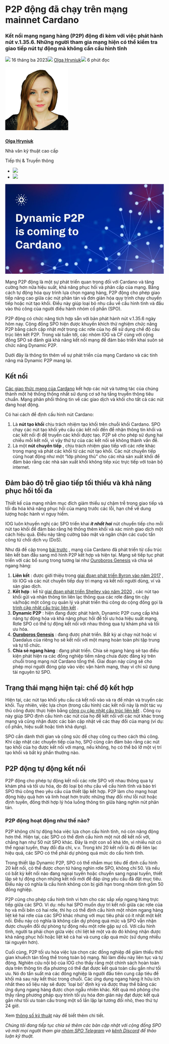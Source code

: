 # P2P động đã chạy trên mạng mainnet Cardano 

### **Kết nối mạng ngang hàng (P2P) động đi kèm với việc phát hành nút v.1.35.6. Những người tham gia mạng hiện có thể kiểm tra giao tiếp nút tự động mà không cần cấu hình tĩnh**

![](img/2023-03-16-dynamic-p2p-is-coming-to-cardano.002.png) 16 tháng ba 2023![](img/2023-03-16-dynamic-p2p-is-coming-to-cardano.002.png) [Olga Hryniuk](/en/blog/authors/olga-hryniuk/page-1/)![](img/2023-03-16-dynamic-p2p-is-coming-to-cardano.003.png) 6 phút đọc

![Olga Hryniuk](img/2023-03-16-dynamic-p2p-is-coming-to-cardano.004.png)[](/en/blog/authors/olga-hryniuk/page-1/)

###

[**Olga Hryniuk**](/en/blog/authors/olga-hryniuk/page-1/)

Nhà văn kỹ thuật cao cấp

Tiếp thị &amp; Truyền thông

- ![](img/2023-03-16-dynamic-p2p-is-coming-to-cardano.005.png)[](https://www.linkedin.com/in/olga-hryniuk-1094a3160/ "LinkedIn")
- ![](img/2023-03-16-dynamic-p2p-is-coming-to-cardano.006.png)[](https://github.com/olgahryniuk "GitHub")

![P2P động khả dụng trên mạng chính](img/2023-03-16-dynamic-p2p-is-coming-to-cardano.007.jpeg)

Mạng P2P động là một sự phát triển quan trọng đối với Cardano và tăng cường hơn nữa hiệu suất, khả năng phục hồi và phân cấp của mạng. Bằng cách tự động hóa quy trình lựa chọn ngang hàng, P2P động cho phép giao tiếp nâng cao giữa các nút phân tán và đơn giản hóa quy trình chạy chuyển tiếp hoặc nút tạo khối. Điều này giúp loại bỏ nhu cầu về cấu hình tĩnh và đầu vào thủ công của người điều hành nhóm cổ phần (SPO).

P2P động có chức năng tích hợp sẵn với bản phát hành nút v.1.35.6 ngày hôm nay. Cộng đồng SPO hiện được khuyến khích thử nghiệm chức năng P2P bằng cách cập nhật *một* trong các rơle của họ để sử dụng chế độ cấu trúc liên kết P2P. Trong vài tuần tới, các nhóm IOG và CF cùng với cộng đồng SPO sẽ đánh giá khả năng kết nối mạng để đảm bảo triển khai suôn sẻ chức năng Dynamic P2P.

Dưới đây là thông tin thêm về sự phát triển của mạng Cardano và các tính năng mà Dynamic P2P mang lại.

## **Kết nối**

[Các giao thức mạng của Cardano](https://iohk.io/en/blog/posts/2021/04/06/boosting-network-decentralization-with-p2p/) kết hợp các nút và tương tác của chúng thành một hệ thống thống nhất sử dụng cơ sở hạ tầng truyền thông tiêu chuẩn. Mạng phân phối thông tin về các giao dịch và khối cho tất cả các nút đang hoạt động.

Có hai cách để định cấu hình nút Cardano:

1. Là **nút tạo khối** chịu trách nhiệm tạo khối trên chuỗi khối Cardano. SPO chạy các nút tạo khối yêu cầu các kết nối đến để nhận thông tin khối và các kết nối đi để truyền các khối được tạo. P2P sẽ cho phép sử dụng hai chiều mỗi kết nối, vì vậy thứ tự của các kết nối sẽ không thành vấn đề.
2. Là một **nút chuyển tiếp** , chịu trách nhiệm giao tiếp với các rơle khác trong mạng và phát các khối từ các nút tạo khối. Các nút chuyển tiếp cũng hoạt động như một “lớp phòng thủ” cho các nhà sản xuất khối để đảm bảo rằng các nhà sản xuất khối không tiếp xúc trực tiếp với toàn bộ internet.

## **Đảm bảo độ trễ giao tiếp tối thiểu và khả năng phục hồi tối đa**

Thiết kế của mạng nhằm mục đích giảm thiểu sự chậm trễ trong giao tiếp và tối đa hóa khả năng phục hồi của mạng trước các lỗi, hạn chế về dung lượng hoặc hành vi nguy hiểm.

IOG luôn khuyến nghị các SPO triển khai ***ít nhất hai*** nút chuyển tiếp cho mỗi nút tạo khối để đảm bảo rằng hệ thống thêm khối và xác minh giao dịch một cách hiệu quả. Điều này tăng cường bảo mật và ngăn chặn các cuộc tấn công từ chối dịch vụ (DoS).

Như đã đề cập trong [bài trước](https://iohk.io/en/blog/posts/2021/05/11/cardano-decentralization-continues/) , mạng của Cardano đã phát triển từ cấu trúc liên kết ban đầu sang mô hình P2P kết hợp và hiện tại. Mạng sẽ tiếp tục phát triển với các bổ sung trong tương lai như [Ouroboros Genesis](https://iohk.io/en/blog/posts/2023/02/09/ouroboros-genesis-enhanced-security-in-a-dynamic-environment/) và chia sẻ ngang hàng:

1. **Liên kết** : được giới thiệu trong [giai đoạn phát triển Byron vào năm 2017](https://www.essentialcardano.io/article/what-iog-has-delivered-for-cardano-byron-the-foundation-of-cardano) , lõi IOG và các nút chuyển tiếp duy trì mạng và kết nối người dùng, ví và sàn giao dịch.
2. **Kết hợp** : kể từ [giai đoạn phát triển Shelley vào năm 2020](https://www.essentialcardano.io/article/what-iog-has-delivered-for-cardano-shelley-decentralizing-the-blockchain) , các nút tạo khối gửi và nhận thông tin liên lạc thông qua các rơle đáng tin cậy và/hoặc một công cụ quản lý và phát triển thủ công do cộng đồng gọi là [trình cập nhật cấu trúc liên kết](https://github.com/cardano-community/guild-operators/blob/alpha/docs/Scripts/topologyupdater.md) .
3. **Dynamic P2P** : hiện đang được phát hành, Dynamic P2P cung cấp khả năng tự động hóa và khả năng phục hồi để tối ưu hóa hiệu suất mạng. Rơle SPO có thể tự động kết nối với nhau thông qua tự khám phá và tối ưu hóa.
4. [**Ouroboros Genesis**](https://iohk.io/en/blog/posts/2023/02/09/ouroboros-genesis-enhanced-security-in-a-dynamic-environment/) : đang được phát triển. Bất kỳ ai chạy nút hoặc ví Daedalus của riêng họ sẽ kết nối với một mạng hoàn toàn phi tập trung và tự tổ chức.
5. **Chia sẻ ngang hàng** : đang phát triển. Chia sẻ ngang hàng sẽ tạo điều kiện phát hiện ra các đồng nghiệp tiềm năng chưa được đăng ký trên chuỗi trong mạng nút Cardano tổng thể. Giai đoạn này cũng sẽ cho phép mọi người đóng góp vào việc vận hành mạng, thay vì chỉ sử dụng tài nguyên từ SPO.

## **Trạng thái mạng hiện tại: chế độ kết hợp**

Hiện tại, các nút tạo khối yêu cầu cả kết nối vào và ra để nhận và truyền các khối. Tuy nhiên, việc lựa chọn (trong cấu hình) các kết nối này là một tác vụ thủ công được thực hiện bằng [công cụ cập nhật cấu trúc liên kết](https://github.com/cardano-community/guild-operators/blob/alpha/docs/Scripts/topologyupdater.md) . Công cụ này giúp SPO định cấu hình các nút của họ để kết nối với các nút khác trong mạng và cũng nhận được các bản cập nhật về các thay đổi của mạng (ví dụ: cổ phần, hiệu suất hoặc tính khả dụng).

SPO cần dành thời gian và công sức để chạy công cụ theo cách thủ công. Khi cập nhật các chuyển tiếp của họ, SPO cũng cần đảm bảo rằng các nút tạo khối của họ được kết nối với mạng, nếu không, họ có thể bỏ lỡ một vị trí tạo khối và bất kỳ phần thưởng nào.

## **P2P động tự động kết nối**

P2P động cho phép tự động kết nối các rơle SPO với nhau thông qua tự khám phá và tối ưu hóa, do đó loại bỏ nhu cầu về cấu hình tĩnh và bảo trì SPO thủ công theo yêu cầu của thiết lập kết hợp. P2P làm cho mạng hoạt động hiệu quả hơn và linh hoạt hơn trước những thay đổi như lỗi nút hoặc định tuyến, đồng thời hợp lý hóa luồng thông tin giữa hàng nghìn nút phân tán.

### **P2P động hoạt động như thế nào?**

P2P không chỉ tự động hóa việc lựa chọn cấu hình tĩnh, nó còn năng động hơn thế. Hiện tại, các SPO có thể định cấu hình một nút để kết nối với, chẳng hạn như 50 nút SPO khác. Đây là một con số khá lớn, vì nhiều nút có thể ngoại tuyến, thay đổi địa chỉ, v.v. Trong khi 20 kết nối là đủ để liên lạc hiệu quả, các SPO có thể phải dự phòng quá mức do cấu hình tĩnh.

Trong thiết lập Dynamic P2P, SPO có thể nhắm mục tiêu để định cấu hình 20 kết nối, có thể được chọn từ hàng nghìn rơle SPO, không chỉ 50. Và nếu có bất kỳ kết nối nào đang ngoại tuyến hoặc chuyển sang ngoại tuyến, thiết lập sẽ tự động chọn những kết nối mới để đáp ứng yêu cầu đã đặt mục tiêu. Điều này có nghĩa là cấu hình không còn bị giới hạn trong nhóm tĩnh gồm 50 đồng nghiệp.

P2P cũng cho phép cấu hình tinh vi hơn cho các sắp xếp ngang hàng trực tiếp giữa các SPO. Ví dụ: nếu hai SPO muốn duy trì kết nối giữa các rơle của họ và mỗi bên có hai rơle, thì họ có thể định cấu hình một nhóm ngang hàng liệt kê hai rơle của các SPO khác nhưng với mục tiêu phải có ít nhất một kết nối. Điều này có nghĩa là không cần dự phòng quá mức và SPO vẫn nhận được chuyển đổi dự phòng tự động nếu một rơle gặp sự cố. Với cấu hình tĩnh, người ta phải chọn giữa việc chỉ liệt kê một và do đó không nhận được khả năng phục hồi hoặc liệt kê cả hai và cung cấp quá mức (sử dụng nhiều tài nguyên hơn).

Cuối cùng, P2P tối ưu hóa việc lựa chọn các đồng nghiệp để giảm thiểu thời gian khuếch tán tổng thể trong toàn bộ mạng. Nó làm điều này liên tục và tự động. Nghiên cứu nội bộ của IOG cho thấy rằng một chính sách hoàn toàn dựa trên thông tin địa phương có thể đạt được kết quả toàn cầu gần như tối ưu. Nó đo tần suất mà các đồng nghiệp là người đầu tiên cung cấp tiêu đề khối mà sau này kết thúc trong chuỗi. Các ứng dụng ngang hàng ít hữu ích nhất theo số liệu này sẽ được 'loại bỏ' định kỳ và được thay thế bằng các ứng dụng ngang hàng được chọn ngẫu nhiên khác. Kết quả mô phỏng cho thấy rằng phương pháp quy trình tối ưu hóa đơn giản này đạt được kết quả gần như tối ưu toàn cầu trong một số lần lặp lại tương đối nhỏ, theo thứ tự 24 giờ.

Xem [thông số kỹ thuật](https://input-output-hk.github.io/ouroboros-network/pdfs/network-spec/network-spec.pdf) này để biết thêm chi tiết.

 *Chúng tôi đang tiếp tục chia sẻ thêm các bản cập nhật với cộng đồng SPO và mời mọi người tham gia [nhóm SPO Telegram](https://t.me/SPOannouncements) và [kênh Discord](https://discord.com/invite/inputoutput) để thảo luận kỹ thuật.*

